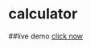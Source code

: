 # calculator
##live demo 
[click now](https://6798dc01b868423adec6850d--radiant-marigold-fc62c2.netlify.app/)

